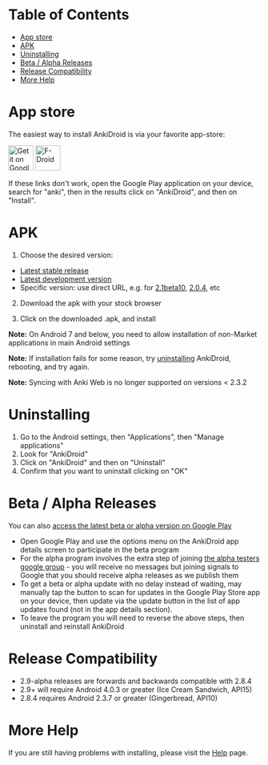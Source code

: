 # Table of Contents
- [App store](#app-store)
- [APK](#apk)
- [Uninstalling](#uninstalling)
- [Beta / Alpha Releases](#beta--alpha-releases)
- [Release Compatibility](#release-compatibility)
- [More Help](#more-help)

# App store
The easiest way to install AnkiDroid is via your favorite app-store:

<a href="https://play.google.com/store/apps/details?id=com.ichi2.anki"><img alt="Get it on Google Play" src="https://play.google.com/intl/en_us/badges/images/generic/en-play-badge.png" height="50px"/></a>
<a href="https://f-droid.org/repository/browse/?fdid=com.ichi2.anki"><img alt="F-Droid" src="https://upload.wikimedia.org/wikipedia/commons/0/0d/Get_it_on_F-Droid.svg" height="50px"/></a>


If these links don't work, open the Google Play application on your device, search for "anki", then in the results click on "AnkiDroid", and then on "Install". 

# APK

1. Choose the desired version:
 - <a href='https://github.com/ankidroid/Anki-Android/releases/latest'>Latest stable release</a>
 - <a href='https://github.com/ankidroid/Anki-Android/releases'>Latest development version</a>
 - Specific version: use direct URL, e.g. for <a href='https://github.com/ankidroid/Anki-Android/releases/tag/v2.1beta10'>2.1beta10</a>, <a href='https://github.com/ankidroid/Anki-Android/releases/tag/v2.0.4'>2.0.4</a>, etc

2. Download the apk with your stock browser

3. Click on the downloaded .apk, and install

**Note:** On Android 7 and below, you need to allow installation of non-Market applications in main Android settings

**Note:** If installation fails for some reason, try <a href='#Uninstalling.md'>uninstalling</a> AnkiDroid, rebooting,  and try again.

**Note:** Syncing with Anki Web is no longer supported on versions < 2.3.2


# Uninstalling
<ol><li>Go to the Android settings, then "Applications", then "Manage applications"
</li><li>Look for "AnkiDroid"
</li><li>Click on "AnkiDroid" and then on "Uninstall"
</li><li>Confirm that you want to uninstall clicking on "OK"</li></ol>

# Beta / Alpha Releases

You can also <a href='https://ankidroid.org/docs/manual.html#betaTesting'>access the latest beta or alpha version on Google Play</a>

* Open Google Play and use the options menu on the AnkiDroid app details screen to participate in the beta program
* For the alpha program involves the extra step of joining [the alpha testers google group](https://groups.google.com/forum/#!forum/ankidroidalphatesters) - you will receive no messages but joining signals to Google that you should receive alpha releases as we publish them
* To get a beta or alpha update with no delay instead of waiting, may manually tap the button to scan for updates in the Google Play Store app on your device, then update via the update button in the list of app updates found (not in the app details section).
* To leave the program you will need to reverse the above steps, then uninstall and reinstall AnkiDroid

# Release Compatibility

* 2.9-alpha releases are forwards and backwards compatible with 2.8.4
* 2.9+ will require Android 4.0.3 or greater (Ice Cream Sandwich, API15)
* 2.8.4 requires Android 2.3.7 or greater (Gingerbread, API10)



# More Help
If you are still having problems with installing, please visit the <a href='http://ankidroid.org/docs/help.html'>Help</a> page.
